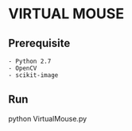 # VIRTUAL MOUSE


## Prerequisite
    - Python 2.7
    - OpenCV
    - scikit-image


## Run
python VirtualMouse.py